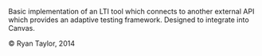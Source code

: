 Basic implementation of an LTI tool which connects to another external API which provides an adaptive testing framework.  Designed to integrate into Canvas.



© Ryan Taylor, 2014
